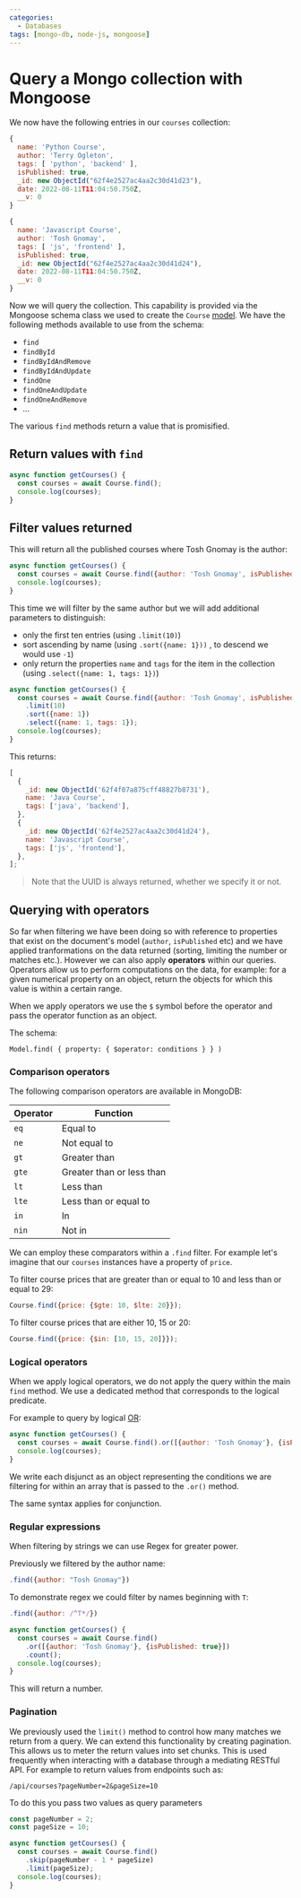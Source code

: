 ```yaml
---
categories:
  - Databases
tags: [mongo-db, node-js, mongoose]
---
```


# Query a Mongo collection with Mongoose

We now have the following entries in our `courses` collection:

```js
{
  name: 'Python Course',
  author: 'Terry Ogleton',
  tags: [ 'python', 'backend' ],
  isPublished: true,
  _id: new ObjectId("62f4e2527ac4aa2c30d41d23"),
  date: 2022-08-11T11:04:50.750Z,
  __v: 0
}

{
  name: 'Javascript Course',
  author: 'Tosh Gnomay',
  tags: [ 'js', 'frontend' ],
  isPublished: true,
  _id: new ObjectId("62f4e2527ac4aa2c30d41d24"),
  date: 2022-08-11T11:04:50.750Z,
  __v: 0
}

```

Now we will query the collection. This capability is provided via the Mongoose schema class we used to create the `Course` [model](/Databases/MongoDB/Create_collections_and_documents_with_Mongoose.md#models). We have the following methods available to use from the schema:

- `find`
- `findById`
- `findByIdAndRemove`
- `findByIdAndUpdate`
- `findOne`
- `findOneAndUpdate`
- `findOneAndRemove`
- ...

The various `find` methods return a value that is promisified.

## Return values with `find`

```js
async function getCourses() {
  const courses = await Course.find();
  console.log(courses);
}
```

## Filter values returned

This will return all the published courses where Tosh Gnomay is the author:

```js
async function getCourses() {
  const courses = await Course.find({author: 'Tosh Gnomay', isPublished: true});
  console.log(courses);
}
```

This time we will filter by the same author but we will add additional parameters to distinguish:

- only the first ten entries (using `.limit(10)`)
- sort ascending by name (using `.sort({name: 1}))` , to descend we would use `-1`)
- only return the properties `name` and `tags` for the item in the collection (using `.select({name: 1, tags: 1})`)

```js
async function getCourses() {
  const courses = await Course.find({author: 'Tosh Gnomay', isPublished: true})
    .limit(10)
    .sort({name: 1})
    .select({name: 1, tags: 1});
  console.log(courses);
}
```

This returns:

```js
[
  {
    _id: new ObjectId('62f4f07a875cff48827b8731'),
    name: 'Java Course',
    tags: ['java', 'backend'],
  },
  {
    _id: new ObjectId('62f4e2527ac4aa2c30d41d24'),
    name: 'Javascript Course',
    tags: ['js', 'frontend'],
  },
];
```

> Note that the UUID is always returned, whether we specify it or not.

## Querying with operators

So far when filtering we have been doing so with reference to properties that exist on the document's model (`author`, `isPublished` etc) and we have applied tranformations on the data returned (sorting, limiting the number or matches etc.). However we can also apply **operators** within our queries. Operators allow us to perform computations on the data, for example: for a given numerical property on an object, return the objects for which this value is within a certain range.

When we apply operators we use the `$` symbol before the operator and pass the operator function as an object.

The schema:

```
Model.find( { property: { $operator: conditions } } )
```

### Comparison operators

The following comparison operators are available in MongoDB:

| Operator | Function                  |
| -------- | ------------------------- |
| `eq`     | Equal to                  |
| `ne`     | Not equal to              |
| `gt`     | Greater than              |
| `gte`    | Greater than or less than |
| `lt`     | Less than                 |
| `lte`    | Less than or equal to     |
| `in`     | In                        |
| `nin`    | Not in                    |

We can employ these comparators within a `.find` filter. For example let's imagine that our `courses` instances have a property of `price`.

To filter course prices that are greater than or equal to 10 and less than or equal to 29:

```js
Course.find({price: {$gte: 10, $lte: 20}});
```

To filter course prices that are either 10, 15 or 20:

```js
Course.find({price: {$in: [10, 15, 20]}});
```

### Logical operators

When we apply logical operators, we do not apply the query within the main `find` method. We use a dedicated method that corresponds to the logical predicate.

For example to query by logical [OR](/Logic/Truth-functional_connectives.md#disjunction):

```js
async function getCourses() {
  const courses = await Course.find().or([{author: 'Tosh Gnomay'}, {isPublished: true}]);
  console.log(courses);
}
```

We write each disjunct as an object representing the conditions we are filtering for within an array that is passed to the `.or()` method.

The same syntax applies for conjunction.

### Regular expressions

When filtering by strings we can use Regex for greater power.

Previously we filtered by the author name:

```js
.find({author: "Tosh Gnomay"})
```

To demonstrate regex we could filter by names beginning with `T`:

```js
.find({author: /^T*/})
```

```js
async function getCourses() {
  const courses = await Course.find()
    .or([{author: 'Tosh Gnomay'}, {isPublished: true}])
    .count();
  console.log(courses);
}
```

This will return a number.

### Pagination

We previously used the `limit()` method to control how many matches we return from a query. We can extend this functionality by creating pagination. This allows us to meter the return values into set chunks. This is used frequently when interacting with a database through a mediating RESTful API. For example to return values from endpoints such as:

```
/api/courses?pageNumber=2&pageSize=10
```

To do this you pass two values as query parameters

```js
const pageNumber = 2;
const pageSize = 10;

async function getCourses() {
  const courses = await Course.find()
    .skip(pageNumber - 1 * pageSize)
    .limit(pageSize);
  console.log(courses);
}
```
